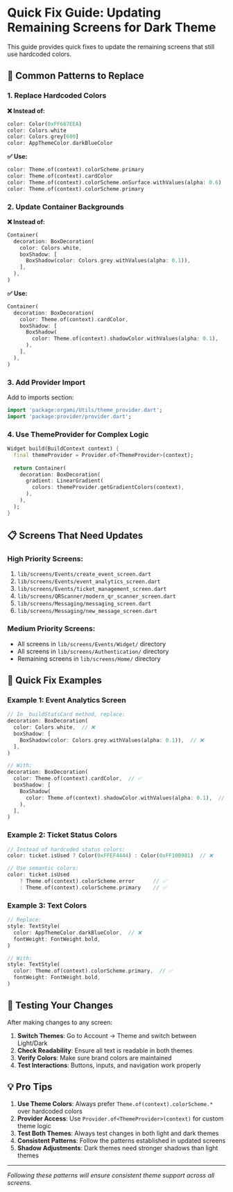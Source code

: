 # Quick Fix Guide: Updating Remaining Screens for Dark Theme

This guide provides quick fixes to update the remaining screens that still use hardcoded colors.

## 🔧 Common Patterns to Replace

### 1. **Replace Hardcoded Colors**

**❌ Instead of:**
```dart
color: Color(0xFF667EEA)
color: Colors.white
color: Colors.grey[600]
color: AppThemeColor.darkBlueColor
```

**✅ Use:**
```dart
color: Theme.of(context).colorScheme.primary
color: Theme.of(context).cardColor
color: Theme.of(context).colorScheme.onSurface.withValues(alpha: 0.6)
color: Theme.of(context).colorScheme.primary
```

### 2. **Update Container Backgrounds**

**❌ Instead of:**
```dart
Container(
  decoration: BoxDecoration(
    color: Colors.white,
    boxShadow: [
      BoxShadow(color: Colors.grey.withValues(alpha: 0.1)),
    ],
  ),
)
```

**✅ Use:**
```dart
Container(
  decoration: BoxDecoration(
    color: Theme.of(context).cardColor,
    boxShadow: [
      BoxShadow(
        color: Theme.of(context).shadowColor.withValues(alpha: 0.1),
      ),
    ],
  ),
)
```

### 3. **Add Provider Import**

Add to imports section:
```dart
import 'package:orgami/Utils/theme_provider.dart';
import 'package:provider/provider.dart';
```

### 4. **Use ThemeProvider for Complex Logic**

```dart
Widget build(BuildContext context) {
  final themeProvider = Provider.of<ThemeProvider>(context);
  
  return Container(
    decoration: BoxDecoration(
      gradient: LinearGradient(
        colors: themeProvider.getGradientColors(context),
      ),
    ),
  );
}
```

## 📋 Screens That Need Updates

### **High Priority Screens:**
1. `lib/screens/Events/create_event_screen.dart`
2. `lib/screens/Events/event_analytics_screen.dart` 
3. `lib/screens/Events/ticket_management_screen.dart`
4. `lib/screens/QRScanner/modern_qr_scanner_screen.dart`
5. `lib/screens/Messaging/messaging_screen.dart`
6. `lib/screens/Messaging/new_message_screen.dart`

### **Medium Priority Screens:**
- All screens in `lib/screens/Events/Widget/` directory
- All screens in `lib/screens/Authentication/` directory
- Remaining screens in `lib/screens/Home/` directory

## 🎯 Quick Fix Examples

### **Example 1: Event Analytics Screen**
```dart
// In _buildStatsCard method, replace:
decoration: BoxDecoration(
  color: Colors.white,  // ❌
  boxShadow: [
    BoxShadow(color: Colors.grey.withValues(alpha: 0.1)),  // ❌
  ],
)

// With:
decoration: BoxDecoration(
  color: Theme.of(context).cardColor,  // ✅
  boxShadow: [
    BoxShadow(
      color: Theme.of(context).shadowColor.withValues(alpha: 0.1),  // ✅
    ),
  ],
)
```

### **Example 2: Ticket Status Colors**
```dart
// Instead of hardcoded status colors:
color: ticket.isUsed ? Color(0xFFEF4444) : Color(0xFF10B981)  // ❌

// Use semantic colors:
color: ticket.isUsed 
    ? Theme.of(context).colorScheme.error      // ✅
    : Theme.of(context).colorScheme.primary    // ✅
```

### **Example 3: Text Colors**
```dart
// Replace:
style: TextStyle(
  color: AppThemeColor.darkBlueColor,  // ❌
  fontWeight: FontWeight.bold,
)

// With:
style: TextStyle(
  color: Theme.of(context).colorScheme.primary,  // ✅
  fontWeight: FontWeight.bold,
)
```

## 🚀 Testing Your Changes

After making changes to any screen:

1. **Switch Themes**: Go to Account → Theme and switch between Light/Dark
2. **Check Readability**: Ensure all text is readable in both themes
3. **Verify Colors**: Make sure brand colors are maintained
4. **Test Interactions**: Buttons, inputs, and navigation work properly

## 💡 Pro Tips

1. **Use Theme Colors**: Always prefer `Theme.of(context).colorScheme.*` over hardcoded colors
2. **Provider Access**: Use `Provider.of<ThemeProvider>(context)` for custom theme logic
3. **Test Both Themes**: Always test changes in both light and dark themes
4. **Consistent Patterns**: Follow the patterns established in updated screens
5. **Shadow Adjustments**: Dark themes need stronger shadows than light themes

---

*Following these patterns will ensure consistent theme support across all screens.*
